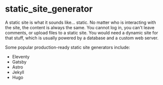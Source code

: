 # static_site_generator

A static site is what it sounds like... static. No matter who is interacting with the site, the content is always the same. You cannot log in, you can't leave comments, or upload files to a static site. You would need a dynamic site for that stuff, which is usually powered by a database and a custom web server.

Some popular production-ready static site generators include:

- Eleventy
- Gatsby
- Astro
- Jekyll
- Hugo
